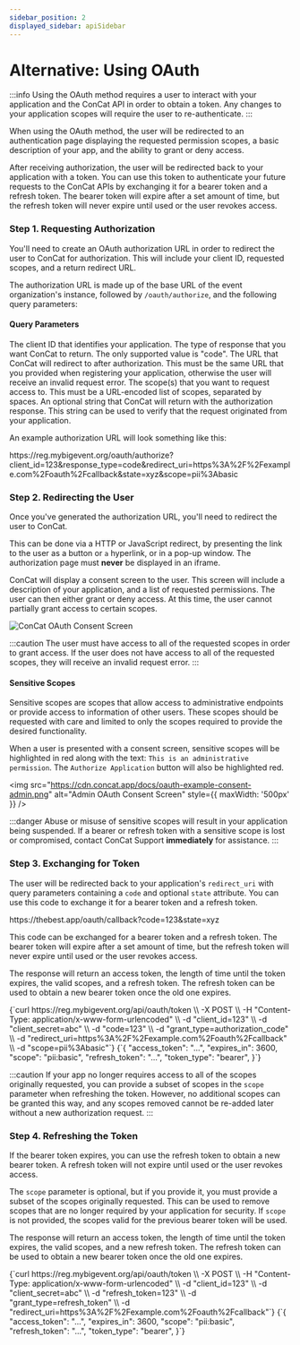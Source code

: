```yaml
---
sidebar_position: 2
displayed_sidebar: apiSidebar
---
```


# Alternative: Using OAuth

:::info
Using the OAuth method requires a user to interact with your application and the ConCat API in order to obtain a token. Any changes to your application scopes will require the user to re-authenticate.
:::

When using the OAuth method, the user will be redirected to an authentication page displaying the requested permission scopes, a basic description of your app, and the ability to grant or deny access.

After receiving authorization, the user will be redirected back to your application with a token. You can use this token to authenticate your future requests to the ConCat APIs by exchanging it for a bearer token and a refresh token. The bearer token will expire after a set amount of time, but the refresh token will never expire until used or the user revokes access.

### Step 1. Requesting Authorization
You'll need to create an OAuth authorization URL in order to redirect the user to ConCat for authorization. This will include your client ID, requested scopes, and a return redirect URL.

The authorization URL is made up of the base URL of the event organization's instance, followed by `/oauth/authorize`, and the following query parameters:

#### Query Parameters
<div style={{ marginBottom: "1rem" }}>
  <attribute id="oauth-req-clientId" name="client_id" type="number">
    The client ID that identifies your application.
  </attribute>
  <attribute id="oauth-req-responseType" name="response_type" type="string">
    The type of response that you want ConCat to return. The only supported value is "code".
  </attribute>
  <attribute id="oauth-req-redirectUri" name="redirect_uri" type="string">
    The URL that ConCat will redirect to after authorization. This must be the same URL that you provided when registering your application, otherwise the user will receive an invalid request error.
  </attribute>
  <attribute id="oauth-req-scope" name="scope" type="string">
    The scope(s) that you want to request access to. This must be a URL-encoded list of scopes, separated by spaces.
  </attribute>
  <attribute id="oauth-req-state" name="state" type="string" optional>
    An optional string that ConCat will return with the authorization response. This string can be used to verify that the request originated from your application.
  </attribute>
</div>

An example authorization URL will look something like this:

<exampleBox header="Example" codeBlockType="http">
  https://reg.mybigevent.org/oauth/authorize?client_id=123&response_type=code&redirect_uri=https%3A%2F%2Fexample.com%2Foauth%2Fcallback&state=xyz&scope=pii%3Abasic
</exampleBox>

### Step 2. Redirecting the User

<div style={{ display: 'grid', gridTemplateColumns: 'repeat(auto-fit, minmax(300px, 1fr))', gridGap: '1rem', marginBottom: '1rem' }}>
  <div>
    <p>
      Once you've generated the authorization URL, you'll need to redirect the user to ConCat.
    </p>
    <p>
      This can be done via a HTTP or JavaScript redirect, by presenting the link to the user as a button or <code>a</code> hyperlink, or in a pop-up window. The authorization page must <strong>never</strong> be displayed in an iframe.
    </p>
    <p>
      ConCat will display a consent screen to the user. This screen will include a description of your application, and a list of requested permissions. The user can then either grant or deny access. At this time, the user cannot partially grant access to certain scopes.
    </p>
  </div>
  <div>
    <img src="https://cdn.concat.app/docs/oauth-example-consent.png" alt="ConCat OAuth Consent Screen" />
  </div>
</div>

:::caution
The user must have access to all of the requested scopes in order to grant access. If the user does not have access to all of the requested scopes, they will receive an invalid request error.
:::

#### Sensitive Scopes

Sensitive scopes are scopes that allow access to administrative endpoints or provide access to information of other users. These scopes should be requested with care and limited to only the scopes required to provide the desired functionality.

When a user is presented with a consent screen, sensitive scopes will be highlighted in red along with the text: `This is an administrative permission`. The `Authorize Application` button will also be highlighted red.

<img src="https://cdn.concat.app/docs/oauth-example-consent-admin.png" alt="Admin OAuth Consent Screen" style={{ maxWidth: '500px' }} />

<div style={{ marginBottom: '1.5rem' }} />

:::danger
Abuse or misuse of sensitive scopes will result in your application being suspended. If a bearer or refresh token with a sensitive scope is lost or compromised, contact ConCat Support **immediately** for assistance.
:::

### Step 3. Exchanging for Token

The user will be redirected back to your application's `redirect_uri` with query parameters containing a `code` and optional `state` attribute. You can use this code to exchange it for a bearer token and a refresh token.

<exampleBox header="Example" codeBlockType="http">
  https://thebest.app/oauth/callback?code=123&state=xyz
</exampleBox>

<div style={{ display: 'grid', gridTemplateColumns: 'repeat(auto-fit, minmax(300px, 1fr))', gridGap: '1rem', marginBottom: '1rem' }}>
  <div>
    <p>
      This code can be exchanged for a bearer token and a refresh token. The bearer token will expire after a set amount of time, but the refresh token will never expire until used or the user revokes access.
    </p>
    <p>
      The response will return an access token, the length of time until the token expires, the valid scopes, and a refresh token. The refresh token can be used to obtain a new bearer token once the old one expires.
    </p>
  </div>
  <div>
    <exampleBox header="/api/oauth/token" method="POST" headerSubText="cURL">
      {`curl https://reg.mybigevent.org/api/oauth/token \\
  -X POST \\
  -H "Content-Type: application/x-www-form-urlencoded" \\
  -d "client_id=123" \\
  -d "client_secret=abc" \\
  -d "code=123" \\
  -d "grant_type=authorization_code" \\
  -d "redirect_uri=https%3A%2F%2Fexample.com%2Foauth%2Fcallback" \\
  -d "scope=pii%3Abasic"`}
    </exampleBox>
    <exampleBox header="Response" headerSubText="application/json">
      {`{
  "access_token": "...",
  "expires_in": 3600,
  "scope": "pii:basic",
  "refresh_token": "...",
  "token_type": "bearer",
}`}
    </exampleBox>
  </div>
</div>

:::caution
If your app no longer requires access to all of the scopes originally requested, you can provide a subset of scopes in the `scope` parameter when refreshing the token. However, no additional scopes can be granted this way, and any scopes removed cannot be re-added later without a new authorization request.
:::

### Step 4. Refreshing the Token

<div style={{ display: 'grid', gridTemplateColumns: 'repeat(auto-fit, minmax(300px, 1fr))', gridGap: '1rem', marginBottom: '1rem' }}>
  <div>
    <p>
      If the bearer token expires, you can use the refresh token to obtain a new bearer token. A refresh token will not expire until used or the user revokes access.
    </p>
    <p>
      The <code>scope</code> parameter is optional, but if you provide it, you must provide a subset of the scopes originally requested. This can be used to remove scopes that are no longer required by your application for security. If <code>scope</code> is not provided, the scopes valid for the previous bearer token will be used.
    </p>
    <p>
      The response will return an access token, the length of time until the token expires, the valid scopes, and a new refresh token. The refresh token can be used to obtain a new bearer token once the old one expires.
    </p>
  </div>
  <div>
    <exampleBox header="/api/oauth/token" method="POST" headerSubText="cURL">
      {`curl https://reg.mybigevent.org/api/oauth/token \\
  -X POST \\
  -H "Content-Type: application/x-www-form-urlencoded" \\
  -d "client_id=123" \\
  -d "client_secret=abc" \\
  -d "refresh_token=123" \\
  -d "grant_type=refresh_token" \\
  -d "redirect_uri=https%3A%2F%2Fexample.com%2Foauth%2Fcallback"`}
    </exampleBox>
    <exampleBox header="Response" headerSubText="application/json">
      {`{
  "access_token": "...",
  "expires_in": 3600,
  "scope": "pii:basic",
  "refresh_token": "...",
  "token_type": "bearer",
}`}
    </exampleBox>
  </div>
</div>